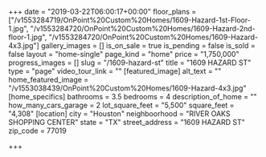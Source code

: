 +++
date = "2019-03-22T06:00:17+00:00"
floor_plans = ["/v1553284719/OnPoint%20Custom%20Homes/1609-Hazard-1st-Floor-1.jpg", "/v1553284720/OnPoint%20Custom%20Homes/1609-Hazard-2nd-floor-1.jpg", "/v1553284720/OnPoint%20Custom%20Homes/1609-Hazard-4x3.jpg"]
gallery_images = []
is_on_sale = true
is_pending = false
is_sold = false
layout = "home-single"
page_kind = "home"
price = "1,750,000"
progress_images = []
slug = "/1609-hazard-st"
title = "1609 HAZARD ST"
type = "page"
video_tour_link = ""
[featured_image]
alt_text = ""
home_featured_image = "/v1553038439/OnPoint%20Custom%20Homes/1609-Hazard-4x3.jpg"
[home_specifics]
bathrooms = 3.5
bedrooms = 4
description_of_home = ""
how_many_cars_garage = 2
lot_square_feet = "5,500"
square_feet = "4,308"
[location]
city = "Houston"
neighboorhood = "RIVER OAKS SHOPPING CENTER"
state = "TX"
street_address = "1609 HAZARD ST"
zip_code = 77019

+++
